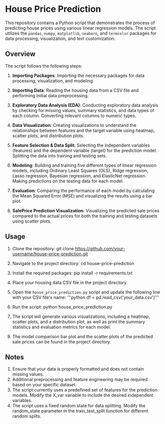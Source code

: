 # House Price Prediction

This repository contains a Python script that demonstrates the process of predicting house prices using various linear regression models. The script utilizes the `pandas`, `numpy`, `matplotlib`, `seaborn`, and `termcolor` packages for data processing, visualization, and text customization.

## Overview

The script follows the following steps:

1. **Importing Packages**: Importing the necessary packages for data processing, visualization, and modeling.

2. **Importing Data**: Reading the housing data from a CSV file and performing initial data preprocessing.

3. **Exploratory Data Analysis (EDA)**: Conducting exploratory data analysis by checking for missing values, summary statistics, and data types of each column. Converting relevant columns to numeric types.

4. **Data Visualization**: Creating visualizations to understand the relationships between features and the target variable using heatmap, scatter plots, and distribution plots.

5. **Feature Selection & Data Split**: Selecting the independent variables (features) and the dependent variable (target) for the prediction model. Splitting the data into training and testing sets.

6. **Modeling**: Building and training five different types of linear regression models, including Ordinary Least Squares (OLS), Ridge regression, Lasso regression, Bayesian regression, and ElasticNet regression. Making predictions on the testing data for each model.

7. **Evaluation**: Comparing the performance of each model by calculating the Mean Squared Error (MSE) and visualizing the results using a bar plot.

8. **SalePrice Prediction Visualization**: Visualizing the predicted sale prices compared to the actual prices for both the training and testing datasets using scatter plots.

## Usage

1. Clone the repository:
git clone https://github.com/your-username/house-price-prediction.git

2. Navigate to the project directory:
cd house-price-prediction

3. Install the required packages:
pip install -r requirements.txt

4. Place your housing data CSV file in the project directory.

5. Open the `house_price_prediction.py` script and update the following line with your CSV file's name:
'''python
  df = pd.read_csv('your_data.csv')'''

6. Run the script:
python house_price_prediction.py

7. The script will generate various visualizations, including a heatmap, scatter plots, and a distribution plot, as well as print the summary statistics and evaluation metrics for each model.

8. The model comparison bar plot and the scatter plots of the predicted sale prices can be found in the project directory.

## Notes
1. Ensure that your data is properly formatted and does not contain missing values.
2. Additional preprocessing and feature engineering may be required based on your specific dataset.
3. The script currently uses a predefined set of features for the prediction models. Modify the X_var variable to include the desired independent variables.
4. The script uses a fixed random state for data splitting. Modify the random_state parameter in the train_test_split function for different random splits.
